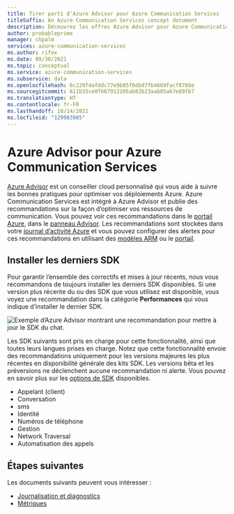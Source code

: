 ```yaml
---
title: Tirer parti d’Azure Advisor pour Azure Communication Services
titleSuffix: An Azure Communication Services concept document
description: Découvrez les offres Azure Advisor pour Azure Communication Services.
author: probableprime
manager: chpalm
services: azure-communication-services
ms.author: rifox
ms.date: 09/30/2021
ms.topic: conceptual
ms.service: azure-communication-services
ms.subservice: data
ms.openlocfilehash: 6c229f4afddc77e9b85f0dbd7fb4669facf8788e
ms.sourcegitcommit: 611b35ce0f667913105ab82b23aab05a67e89fb7
ms.translationtype: HT
ms.contentlocale: fr-FR
ms.lasthandoff: 10/14/2021
ms.locfileid: "129983985"
---
```

# <a name="azure-advisor-for-azure-communication-services"></a>Azure Advisor pour Azure Communication Services

[Azure Advisor](../../advisor/advisor-overview.md) est un conseiller cloud personnalisé qui vous aide à suivre les bonnes pratiques pour optimiser vos déploiements Azure. Azure Communication Services est intégré à Azure Advisor et publie des recommandations sur la façon d’optimiser vos ressources de communication. Vous pouvez voir ces recommandations dans le [portail Azure](https://portal.azure.com), dans le [panneau Advisor](https://portal.azure.com/#blade/Microsoft_Azure_Expert/AdvisorMenuBlade/overview). Les recommandations sont stockées dans votre [journal d’activité Azure](../../azure-monitor/essentials/platform-logs-overview.md) et vous pouvez configurer des alertes pour ces recommandations en utilisant des [modèles ARM](../../advisor/advisor-alerts-arm.md) ou le [portail](../../advisor/advisor-alerts-portal.md). 

## <a name="install-the-latest-sdks"></a>Installer les derniers SDK

Pour garantir l’ensemble des correctifs et mises à jour récents, nous vous recommandons de toujours installer les derniers SDK disponibles. Si une version plus récente du ou des SDK que vous utilisez est disponible, vous voyez une recommandation dans la catégorie **Performances** qui vous indique d’installer le dernier SDK.

![Exemple d’Azure Advisor montrant une recommandation pour mettre à jour le SDK du chat.](./media/advisor-chat-sdk-update-example.png)

Les SDK suivants sont pris en charge pour cette fonctionnalité, ainsi que toutes leurs langues prises en charge. Notez que cette fonctionnalité envoie des recommandations uniquement pour les versions majeures les plus récentes en disponibilité générale des kits SDK. Les versions bêta et les préversions ne déclenchent aucune recommandation ni alerte. Vous pouvez en savoir plus sur les [options de SDK](./sdk-options.md) disponibles.

* Appelant (client)
* Conversation
* sms
* Identité
* Numéros de téléphone
* Gestion
* Network Traversal
* Automatisation des appels

## <a name="next-steps"></a>Étapes suivantes

Les documents suivants peuvent vous intéresser :

- [Journalisation et diagnostics](./logging-and-diagnostics.md)
- [Métriques](./metrics.md)

